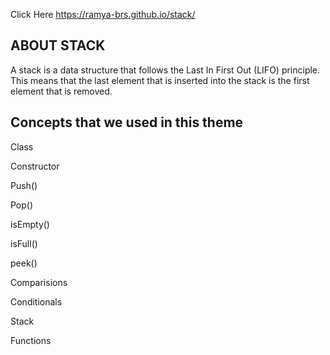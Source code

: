 Click Here https://ramya-brs.github.io/stack/

## ABOUT STACK
A stack is a data structure that follows the Last In First Out (LIFO) principle. This means that the last element that is inserted into the stack is the first element that is removed.

## Concepts that we used in this theme
Class 

Constructor

Push()

Pop()

isEmpty()

isFull()

peek()

Comparisions

Conditionals

Stack

Functions


